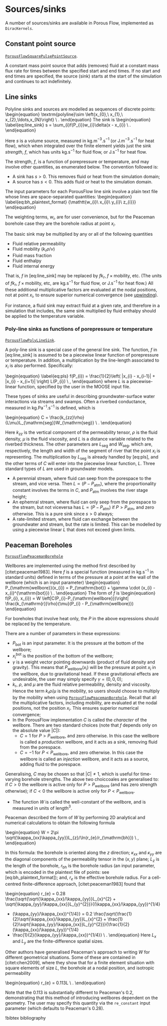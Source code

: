 # Sources/sinks
A number of sources/sinks are available in Porous Flow, implemented as `DiracKernels`.

## Constant point source

[`PorousFlowSquarePulsePointSource`](/PorousFlowSquarePulsePointSource.md).

A constant mass point source that adds (removes) fluid at a constant mass flux rate for times between
the specified start and end times. If no start and end times are specified, the source (sink) starts
at the start of the simulation and continues to act indefinitely.

## Line sinks

Polyline sinks and sources are modelled as sequences of discrete points:
\begin{equation}
\textrm{polyline}\sim \left\{x_{0},\ x_{1},\ x_{2},\ldots,x_{N}\right\} \ .
\end{equation}
The sink is
\begin{equation}
\label{eq:line_sink}
s = \sum_{i}f(P_{i})w_{i}\delta(x - x_{i}) \ .
\end{equation}

Here $s$ is a volume source, measured in kg.m$^{-3}$.s$^{-1}$ (or J.m$^{-3}$.s$^{-1}$ for heat flow),
which when integrated over the finite element yields just the sink *strength*, $f$, which has units
kg.s$^{-1}$ for fluid flow, or J.s$^{-1}$ for heat flow.

The strength, $f$, is a function of porepressure or temperature, and may involve other quantities, as
enumerated below. The convention followed is:

- A sink has $s>0$.  This removes fluid or heat from the simulation domain;
- A source has $s<0$.  This adds fluid or heat to the simulation domain.

The input parameters for each PorousFlow line sink involve a plain text file whose lines are
space-separated quantities:
\begin{equation}
\label{eq:bh_plaintext_format}
{\mathtt{w_{i}\ x_{i}\ y_{i}\ z_{i}}}
\end{equation}

The weighting terms, $w_{i}$, are for user convenience, but for the Peaceman borehole case they are
the borehole radius at point $x_{i}$.

The basic sink may be multiplied by any or all of the following quantities

- Fluid relative permeability
- Fluid mobility ($k_{r} \rho / \nu$)
- Fluid mass fraction
- Fluid enthalpy
- Fluid internal energy

That is, $f$ in [eq:line_sink] may be replaced by $fk_{r}$, $f\times\textrm{mobility}$,
etc.  (The units of $fk_{r}$, $f\times\textrm{mobility}$, etc, are kg.s$^{-1}$ for fluid flow, or
J.s$^{-1}$ for heat flow.)  All these additional multiplicative factors are evaluated at the nodal
positions, not at point $x_{i}$, to ensure superior numerical convergence (see
[upwinding](/upwinding.md)).

For instance, a fluid sink may extract fluid at a given rate, and therefore in a simulation that
includes, the same sink multiplied by fluid enthalpy should be applied to the temperature variable.

### Poly-line sinks as functions of porepressure or temperature

[`PorousFlowPolyLineSink`](/PorousFlowPolyLineSink.md).

A poly-line sink is a special case of the general line sink.  The function, $f$ in
[eq:line_sink] is assumed to be a piecewise linear function of porepressure or temperature.
In addition, a multiplication by the line-length associated to $x_{i}$ is also performed.
Specifically:

\begin{equation}
\label{eq:pls}
f(P_{i}) = \frac{1}{2}\left( |x_{i} - x_{i-1}| + |x_{i} - x_{i+1}|
\right) L(P_{i}) \ ,
\end{equation}
where $L$ is a piecewise-linear function, specified by the user in the MOOSE input file.

These types of sinks are useful in describing groundwater-surface water interactions via streams and
swamps.  Often a riverbed conductance, measured in kg.Pa$^{-1}$.s$^{-1}$ is defined, which is

\begin{equation}
C = \frac{k_{zz}\rho}{L\mu}L_{\mathrm{seg}}W_{\mathrm{seg}} \ .
\end{equation}

Here $k_{zz}$ is the vertical component of the permeability tensor, $\rho$ is the fluid density,
$\mu$ is the fluid viscosity, and $L$ is a distance variable related to the riverbed thickness.  The
other parameters are $L_{\mathrm{seg}}$ and $W_{\mathrm{seg}}$, which are, respectively, the length
and width of the segment of river that the point $x_{i}$ is representing.  The multiplication by
$L_{\mathrm{seg}}$ is already handled by [eq:pls], and the other terms of $C$ will enter
into the piecewise linear function, $L$.  Three standard types of $L$ are used in groundwater models.

- A perennial stream, where fluid can seep from the porespace to the stream, and vice versa.  Then $L
  \propto (P - P_{\mathrm{atm}})$, where the proportionality constant involves the terms in $C$, and
  $P_{\mathrm{atm}}$ involves the river stage height;
- An ephemral stream, where fluid can only seep from the porespace to the stream, but not viceversa
  has $L\propto (P-P_{\mathrm{atm}})$ if $P>P_{\mathrm{atm}}$, and zero otherwise.  This is a pure
  sink since $s>0$ always;
- A rate-limited stream, where fluid can exchange between the groundwater and stream, but the rate is
  limited.  This can be modelled by using a piecewise linear $L$ that does not exceed given limits.

## Peaceman Boreholes

[`PorousFlowPeacemanBorehole`](/PorousFlowPeacemanBorehole.md)

Wellbores are implemented using the method first described by [citet:peaceman1983].  Here $f$ is a
special function (measured in kg.s$^{-1}$ in standard units) defined in terms of the pressure at a
point at the wall of the wellbore (which is an input parameter)
\begin{equation}
P_{\mathrm{wellbore}}(x_{i}) = P_{\mathrm{bot}} + \gamma \cdot (x_{i} -
x_{i}^{\mathrm{bot}}) \ .
\end{equation}
The form of $f$ is
\begin{equation}
f(P_{i}, x_{i}) =
W \left|C(P_{i}-P_{\mathrm{wellbore}})\right|
\frac{k_{\mathrm{r}}\rho}{\mu}(P_{i} - P_{\mathrm{wellbore}})
\end{equation}

For boreholes that involve heat only, the $P$ in the above expressions should be
replaced by the temperature.

There are a number of parameters in these expressions:

- $P_{\mathrm{bot}}$ is an input parameter.  It is the pressure at
  the bottom of the wellbore;
- $x_{i}^{\mathrm{bot}}$ is the position of the bottom of the wellbore;
- $\gamma$ is a weight vector pointing downwards (product of fluid density and gravity).  This means
  that $P_{\mathrm{wellbore}}(x_{i})$ will be the pressure at point $x_{i}$ in the wellbore, due to
  gravitational head.  If these gravitational effects are undesirable, the user may simply specify
  $\gamma = (0,0,0)$;
- $k_{\mathrm{r}}$, $\rho$, and $\mu$ are the fluid relative permeability, density and viscosity.
  Hence the term $k_{\mathrm{r}}\rho/\mu$ is the mobility, so users should choose to multiply by the
  mobility when using [`PorousFlowPeacemanBorehole`](/PorousFlowPeacemanBorehole.md).  Recall that
  all the multiplicative factors, including mobility, are evaluated at the nodal positions, not the
  position $x_{i}$.  This ensures superior numerical convergence;
- In the PorousFlow implementation $C$ is called the *character* of the wellbore.  There are two
  standard choices (note that $f$ depends only on the absolute value $|C|$):
  - $C=1$ for $P>P_{\mathrm{wellbore}}$, and zero otherwise.  In this case the wellbore is called a
    *production* wellbore, and it acts as a sink, removing fluid from the porespace.
  - $C=-1$ for $P<P_{\mathrm{wellbore}}$, and zero otherwise.  In this case the wellbore is called
    an *injection* wellbore, and it acts as a source, adding fluid to the porespace.

Generalising, $C$ may be chosen so that $|C|\neq 1$, which is useful for
time-varying borehole strengths.  The above two choiccoales are
generalised to: if $C>0$ the wellbore is active only for
$P>P_{\mathrm{wellbore}}$ (and has zero strength otherwise); if $C<0$
the wellbore is active only for $P<P_{\mathrm{wellbore}}$.
- The function $W$ is called the well-constant of the wellbore, and is
measured in units of length$^{3}$.

Peaceman described the form of $W$ by performing 2D analytical and numerical
calculations to obtain the following formula

\begin{equation}
W = 2\pi \sqrt{\kappa_{xx}\kappa_{yy}}L_{z}/\ln(r_{e}/r_{\mathrm{bh}})
\ ,
\end{equation}

In this formula: the borehole is oriented along the $z$ direction; $\kappa_{xx}$ and $\kappa_{yy}$
are the diagonal components of the permeability tensor in the $(x,y)$ plane; $L_{z}$ is the length of
the borehole, $r_{\mathrm{bh}}$ is the borehole radius (an input parameter, which is encoded in the
plaintext file of points: see [eq:bh_plaintext_format]); and, $r_{e}$ is the effective
borehole radius.  For a cell-centred finite-difference approach, [citet:peaceman1983] found that

\begin{equation}
r_{e} = 0.28 \frac{\sqrt{\sqrt{\kappa_{xx}/\kappa_{yy}}L_{x}^{2} +
    \sqrt{\kappa_{yy}/\kappa_{xx}}L_{y}^{2}}}{(\kappa_{xx}/\kappa_{yy})^{1/4}
  + (\kappa_{yy}/\kappa_{xx})^{1/4}}
= 0.2 \frac{\sqrt{\frac{1}{2}\sqrt{\kappa_{xx}/\kappa_{yy}}L_{x}^{2} +
    \frac{1}{2}\sqrt{\kappa_{yy}/\kappa_{xx}}L_{y}^{2}}}{\frac{1}{2}(\kappa_{xx}/\kappa_{yy})^{1/4}
  + \frac{1}{2}(\kappa_{yy}/\kappa_{xx})^{1/4}} \ .
\end{equation}
Here $L_{x}$ and $L_{y}$ are the finite-difference spatial sizes.

Other authors have generalised Peaceman's approach to writing $W$ for different geometrical
situations.  Some of these are contained in [citet:chen2009], where they show that for a finite
element situation with square elements of size $L$, the borehole at a nodal position, and isotropic
permeability

\begin{equation}
r_{e} =  0.113L \ .
\end{equation}

Note that the 0.113 is substantially different to Peaceman's 0.2, demonstrating that this method of
introducing wellbores dependent on the geometry.  The user may specify this quantity via the
`re_constant` input parameter (which defaults to Peaceman's 0.28).

!bibtex bibliography
